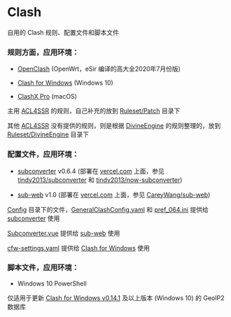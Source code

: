 # Clash
自用的 Clash 规则、配置文件和脚本文件

### 规则方面，应用环境：
- [OpenClash](https://github.com/vernesong/OpenClash/tree/master) (OpenWrt，eSir 编译的高大全2020年7月份版)

- [Clash for Windows](https://github.com/Fndroid/clash_for_windows_pkg) (Windows 10)

- [ClashX Pro](https://install.appcenter.ms/users/clashx/apps/clashx-pro/distribution_groups/public) (macOS)

主用 [ACL4SSR](https://github.com/ACL4SSR/ACL4SSR) 的规则，自己补充的放到 [Ruleset/Patch](https://github.com/BlueGrave/Clash/tree/master/Ruleset/Patch) 目录下

其他 [ACL4SSR](https://github.com/ACL4SSR/ACL4SSR) 没有提供的规则，则是根据 [DivineEngine](https://github.com/DivineEngine/Profiles) 的规则整理的，放到 [Ruleset/DivineEngine](https://github.com/BlueGrave/Clash/tree/master/Ruleset/DivineEngine) 目录下

### 配置文件，应用环境：
- [subconverter](https://github.com/tindy2013/subconverter) v0.6.4 (部署在 [vercel.com](https://vercel.com) 上面，参见 [tindy2013/subconverter](https://github.com/tindy2013/subconverter) 和 [tindy2013/now-subconverter](https://github.com/tindy2013/now-subconverter))

- [sub-web](https://github.com/CareyWang/sub-web) v1.0 (部署在 [vercel.com](https://vercel.com) 上面，参见 [CareyWang/sub-web](https://github.com/CareyWang/sub-web))

[Config](https://github.com/BlueGrave/Clash/tree/master/Config) 目录下的文件，[GeneralClashConfig.yaml](https://github.com/BlueGrave/Clash/blob/master/GeneralClashConfig.yaml) 和 [pref_064.ini](https://github.com/BlueGrave/Clash/blob/master/pref_064.ini) 提供给 [subconverter](https://github.com/tindy2013/subconverter) 使用

[Subconverter.vue](https://github.com/BlueGrave/Clash/blob/master/Subconverter.vue) 提供给 [sub-web](https://github.com/CareyWang/sub-web) 使用

[cfw-settings.yaml](https://github.com/BlueGrave/Clash/blob/master/cfw-settings.yaml) 提供给 [Clash for Windows](https://github.com/Fndroid/clash_for_windows_pkg) 使用

### 脚本文件，应用环境：
- Windows 10 PowerShell

仅适用于更新 [Clash for Windows v0.14.1](https://github.com/Fndroid/clash_for_windows_pkg/releases) 及以上版本 (Windows 10) 的 GeoIP2 数据库